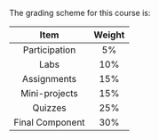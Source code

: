 The grading scheme for this course is:

|    **Item**     | **Weight** |
| :-------------: | :--------: |
|  Participation  |     5%     |
|      Labs       |    10%     |
|   Assignments   |    15%     |
|  Mini-projects  |    15%     |
|     Quizzes     |    25%     |
| Final Component |    30%     |

<!-- ```{attention} 
All deadlines in this course have an automatic 48 hour grace period after the due dates listed above.
Any submissions submitted past the grace period will not be graded (with some exceptions).
``` -->

<!-- ```{note}
Note: Any requests for changes to final exams must be sent to the office of the Associate Dean of Students (bsasdeansoffice.ubco@ubc.ca).
``` -->